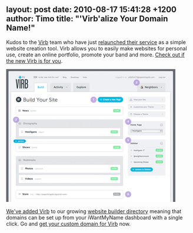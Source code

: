 layout: post
date: 2010-08-17 15:41:28 +1200
author: Timo
title: "'Virb'alize Your Domain Name!"
----

Kudos to the [Virb](http://virb.com) team who have just [relaunched their service](http://techcrunch.com/2010/08/16/virb-website-builder/) as a simple website creation tool. Virb allows you to easily make websites for personal use, create an online portfolio, promote your band and more. [Check out if the new Virb is for you](http://archived.link/http://team.virb.com/post/944220088).

![virb-interface.png](/media/2010-08-17-virb-interface.png)

[We've added Virb](https://iwantmyname.com/services/website-builder/virb-custom-domain) to our growing [website builder directory](https://iwantmyname.com/services/website-builder) meaning that domains can be set up from your iWantMyName dashboard with a single click. Go and [get your custom domain for Virb](https://iwantmyname.com/services/website-builder/virb-custom-domain) now.
